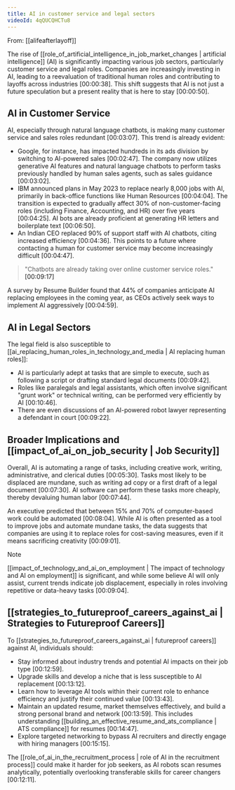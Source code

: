 ```yaml
---
title: AI in customer service and legal sectors
videoId: 4qQUCQHCTu8
---
```


From: [[alifeafterlayoff]] <br/> 

The rise of [[role_of_artificial_intelligence_in_job_market_changes | artificial intelligence]] (AI) is significantly impacting various job sectors, particularly customer service and legal roles. Companies are increasingly investing in AI, leading to a reevaluation of traditional human roles and contributing to layoffs across industries <a class="yt-timestamp" data-t="00:00:38">[00:00:38]</a>. This shift suggests that AI is not just a future speculation but a present reality that is here to stay <a class="yt-timestamp" data-t="00:00:50">[00:00:50]</a>.

## AI in Customer Service
AI, especially through natural language chatbots, is making many customer service and sales roles redundant <a class="yt-timestamp" data-t="00:03:07">[00:03:07]</a>. This trend is already evident:
*   Google, for instance, has impacted hundreds in its ads division by switching to AI-powered sales <a class="yt-timestamp" data-t="00:02:47">[00:02:47]</a>. The company now utilizes generative AI features and natural language chatbots to perform tasks previously handled by human sales agents, such as sales guidance <a class="yt-timestamp" data-t="00:03:02">[00:03:02]</a>.
*   IBM announced plans in May 2023 to replace nearly 8,000 jobs with AI, primarily in back-office functions like Human Resources <a class="yt-timestamp" data-t="00:04:04">[00:04:04]</a>. The transition is expected to gradually affect 30% of non-customer-facing roles (including Finance, Accounting, and HR) over five years <a class="yt-timestamp" data-t="00:04:25">[00:04:25]</a>. AI bots are already proficient at generating HR letters and boilerplate text <a class="yt-timestamp" data-t="00:06:50">[00:06:50]</a>.
*   An Indian CEO replaced 90% of support staff with AI chatbots, citing increased efficiency <a class="yt-timestamp" data-t="00:04:36">[00:04:36]</a>. This points to a future where contacting a human for customer service may become increasingly difficult <a class="yt-timestamp" data-t="00:04:47">[00:04:47]</a>.

> "Chatbots are already taking over online customer service roles." <a class="yt-timestamp" data-t="00:09:17">[00:09:17]</a>

A survey by Resume Builder found that 44% of companies anticipate AI replacing employees in the coming year, as CEOs actively seek ways to implement AI aggressively <a class="yt-timestamp" data-t="00:04:59">[00:04:59]</a>.

## AI in Legal Sectors
The legal field is also susceptible to [[ai_replacing_human_roles_in_technology_and_media | AI replacing human roles]]:
*   AI is particularly adept at tasks that are simple to execute, such as following a script or drafting standard legal documents <a class="yt-timestamp" data-t="00:09:42">[00:09:42]</a>.
*   Roles like paralegals and legal assistants, which often involve significant "grunt work" or technical writing, can be performed very efficiently by AI <a class="yt-timestamp" data-t="00:10:46">[00:10:46]</a>.
*   There are even discussions of an AI-powered robot lawyer representing a defendant in court <a class="yt-timestamp" data-t="00:09:22">[00:09:22]</a>.

## Broader Implications and [[impact_of_ai_on_job_security | Job Security]]
Overall, AI is automating a range of tasks, including creative work, writing, administrative, and clerical duties <a class="yt-timestamp" data-t="00:05:30">[00:05:30]</a>. Tasks most likely to be displaced are mundane, such as writing ad copy or a first draft of a legal document <a class="yt-timestamp" data-t="00:07:30">[00:07:30]</a>. AI software can perform these tasks more cheaply, thereby devaluing human labor <a class="yt-timestamp" data-t="00:07:44">[00:07:44]</a>.

An executive predicted that between 15% and 70% of computer-based work could be automated <a class="yt-timestamp" data-t="00:08:04">[00:08:04]</a>. While AI is often presented as a tool to improve jobs and automate mundane tasks, the data suggests that companies are using it to replace roles for cost-saving measures, even if it means sacrificing creativity <a class="yt-timestamp" data-t="00:09:01">[00:09:01]</a>.

> [!NOTE]
> [[impact_of_technology_and_ai_on_employment | The impact of technology and AI on employment]] is significant, and while some believe AI will only assist, current trends indicate job displacement, especially in roles involving repetitive or data-heavy tasks <a class="yt-timestamp" data-t="00:09:04">[00:09:04]</a>.

## [[strategies_to_futureproof_careers_against_ai | Strategies to Futureproof Careers]]
To [[strategies_to_futureproof_careers_against_ai | futureproof careers]] against AI, individuals should:
*   Stay informed about industry trends and potential AI impacts on their job type <a class="yt-timestamp" data-t="00:12:59">[00:12:59]</a>.
*   Upgrade skills and develop a niche that is less susceptible to AI replacement <a class="yt-timestamp" data-t="00:13:12">[00:13:12]</a>.
*   Learn how to leverage AI tools within their current role to enhance efficiency and justify their continued value <a class="yt-timestamp" data-t="00:13:43">[00:13:43]</a>.
*   Maintain an updated resume, market themselves effectively, and build a strong personal brand and network <a class="yt-timestamp" data-t="00:13:59">[00:13:59]</a>. This includes understanding [[building_an_effective_resume_and_ats_compliance | ATS compliance]] for resumes <a class="yt-timestamp" data-t="00:14:47">[00:14:47]</a>.
*   Explore targeted networking to bypass AI recruiters and directly engage with hiring managers <a class="yt-timestamp" data-t="00:15:15">[00:15:15]</a>.

The [[role_of_ai_in_the_recruitment_process | role of AI in the recruitment process]] could make it harder for job seekers, as AI robots scan resumes analytically, potentially overlooking transferable skills for career changers <a class="yt-timestamp" data-t="00:12:11">[00:12:11]</a>.